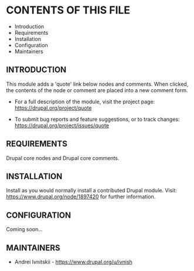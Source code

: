 # CONTENTS OF THIS FILE

 * Introduction
 * Requirements
 * Installation
 * Configuration
 * Maintainers


## INTRODUCTION

This module adds a 'quote' link below nodes and comments. When clicked, the
contents of the node or comment are placed into a new comment form.

 * For a full description of the module, visit the project page:
   <https://drupal.org/project/quote>

 * To submit bug reports and feature suggestions, or to track changes:
   <https://drupal.org/project/issues/quote>


## REQUIREMENTS

Drupal core nodes and Drupal core comments.


## INSTALLATION

Install as you would normally install a contributed Drupal module. Visit:
<https://www.drupal.org/node/1897420> for further information.


## CONFIGURATION

Coming soon...


## MAINTAINERS

 * Andrei Ivnitskii - <https://www.drupal.org/u/ivnish>
